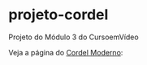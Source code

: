 # projeto-cordel
 Projeto do Módulo 3 do CursoemVídeo
 
 Veja a página do <a href="bernardody-m.presotto.github.io/projeto-cordel" target="_blank">Cordel Moderno</a>:

